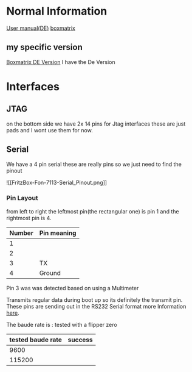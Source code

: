 
# Normal Information 

[User manual(DE)](https://avm.de/fileadmin/user_upload/DE/Handbuecher/FRITZ_Box/Weitere_Box/Handbuch_FRITZ_Box_Fon_WLAN_7113.pdf)
[boxmatrix ](https://boxmatrix.info/wiki/FRITZ!Box_Fon_WLAN_7113)

## my specific version

[Boxmatrix DE Version](https://boxmatrix.info/wiki/FRITZ!Box_Fon_WLAN_7113_DE)
I have the De Version

# Interfaces

## JTAG 

on the bottom side we have 2x 14 pins for Jtag interfaces 
these are just pads and I wont use them for now. 
## Serial 


We have a 4 pin serial these are really pins so we just need to find the pinout

![[FritzBox-Fon-7113-Serial_Pinout.png]]
### Pin Layout 
from left to right 
the leftmost pin(the rectangular one) is pin 1 and the rightmost pin is 4.

| Number | Pin meaning |
| ------ | ----------- |
| 1      |             |
| 2      |             |
| 3      | TX          |
| 4      | Ground      |

Pin 3 was was detected based on using a Multimeter

Transmits regular data during boot up so its definitely the transmit pin. 
These pins are sending out in the RS232 Serial format more Information [here](https://www.raveon.com/wp-content/uploads/2019/01/AN236SerialComm.pdf). 

The baude rate is : 
tested with a flipper zero 

| tested baude rate | success |
| ----------------- | ------- |
| 9600              |         |
| 115200            |         |
